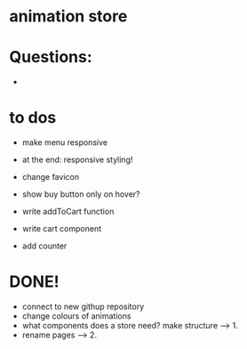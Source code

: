 # animation store

# Questions:
- 


# to dos
- make menu responsive
- at the end: responsive styling!
- change favicon
- show buy button only on hover?

- write addToCart function
- write cart component
- add counter




# DONE!
- connect to new githup repository
- change colours of animations
- what components does a store need? make structure --> 1.
- rename pages --> 2.
